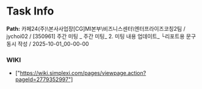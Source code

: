 # Task Info

**Path:** 카페24(주)\본사사업장\[CG]MI본부\비즈니스센터\엔터프라이즈코칭2팀 / jychoi02 / [350961] 주간 미팅 _ 주간 미팅_ 2. 미팅 내용 업데이트_ └리포트용 문구 동시 작성 / 2025-10-01_00-00-00

### WIKI
- ["https://wiki.simplexi.com/pages/viewpage.action?pageId=2779352997"]

